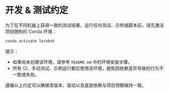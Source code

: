 # 开发 & 测试约定

为了在不同机器上获得一致的测试结果，运行任何测试、示例或脚本前，请先激活项目随附的 Conda 环境：

```bash
conda activate lerobot
```

提示：
- 如果尚未创建该环境，请参考 `README.md` 中的环境安装步骤。
- 所有 CI、手动测试、示例运行都应使用该环境，避免因依赖差异导致的行为不一致或失败。

遵循以上约定可以确保库版本、驱动以及底层依赖与项目预期保持一致。
